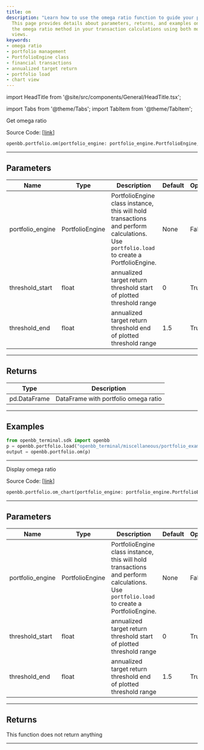 ```yaml
---
title: om
description: "Learn how to use the omega ratio function to guide your portfolio management."
  This page provides details about parameters, returns, and examples on how to apply
  the omega ratio method in your transaction calculations using both model and chart
  views.
keywords:
- omega ratio
- portfolio management
- PortfolioEngine class
- financial transactions
- annualized target return
- portfolio load
- chart view
---
```


import HeadTitle from '@site/src/components/General/HeadTitle.tsx';

<HeadTitle title="portfolio.om - Reference | OpenBB SDK Docs" />

import Tabs from '@theme/Tabs';
import TabItem from '@theme/TabItem';

<Tabs>
<TabItem value="model" label="Model" default>

Get omega ratio

Source Code: [[link](https://github.com/OpenBB-finance/OpenBBTerminal/tree/main/openbb_terminal/portfolio/portfolio_model.py#L1839)]

```python
openbb.portfolio.om(portfolio_engine: portfolio_engine.PortfolioEngine, threshold_start: float = 0, threshold_end: float = 1.5)
```

---

## Parameters

| Name | Type | Description | Default | Optional |
| ---- | ---- | ----------- | ------- | -------- |
| portfolio_engine | PortfolioEngine | PortfolioEngine class instance, this will hold transactions and perform calculations.<br/>Use `portfolio.load` to create a PortfolioEngine. | None | False |
| threshold_start | float | annualized target return threshold start of plotted threshold range | 0 | True |
| threshold_end | float | annualized target return threshold end of plotted threshold range | 1.5 | True |


---

## Returns

| Type | Description |
| ---- | ----------- |
| pd.DataFrame | DataFrame with portfolio omega ratio |
---

## Examples

```python
from openbb_terminal.sdk import openbb
p = openbb.portfolio.load("openbb_terminal/miscellaneous/portfolio_examples/holdings/example.csv")
output = openbb.portfolio.om(p)
```

---

</TabItem>
<TabItem value="view" label="Chart">

Display omega ratio

Source Code: [[link](https://github.com/OpenBB-finance/OpenBBTerminal/tree/main/openbb_terminal/portfolio/portfolio_view.py#L1802)]

```python
openbb.portfolio.om_chart(portfolio_engine: portfolio_engine.PortfolioEngine, threshold_start: float = 0, threshold_end: float = 1.5)
```

---

## Parameters

| Name | Type | Description | Default | Optional |
| ---- | ---- | ----------- | ------- | -------- |
| portfolio_engine | PortfolioEngine | PortfolioEngine class instance, this will hold transactions and perform calculations.<br/>Use `portfolio.load` to create a PortfolioEngine. | None | False |
| threshold_start | float | annualized target return threshold start of plotted threshold range | 0 | True |
| threshold_end | float | annualized target return threshold end of plotted threshold range | 1.5 | True |


---

## Returns

This function does not return anything

---

</TabItem>
</Tabs>
